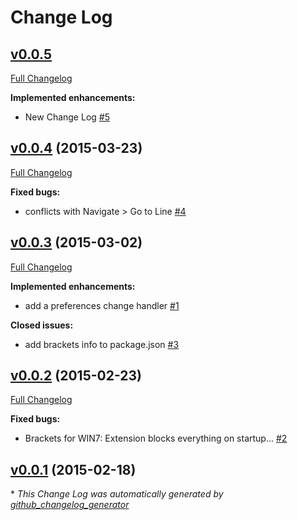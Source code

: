 # Change Log

## [v0.0.5](https://github.com/brad-jones/git-projects/tree/v0.0.5)

[Full Changelog](https://github.com/brad-jones/git-projects/compare/v0.0.4...v0.0.5)

**Implemented enhancements:**

- New Change Log [\#5](https://github.com/brad-jones/git-projects/issues/5)

## [v0.0.4](https://github.com/brad-jones/git-projects/tree/v0.0.4) (2015-03-23)

[Full Changelog](https://github.com/brad-jones/git-projects/compare/v0.0.3...v0.0.4)

**Fixed bugs:**

- conflicts with Navigate \> Go to Line [\#4](https://github.com/brad-jones/git-projects/issues/4)

## [v0.0.3](https://github.com/brad-jones/git-projects/tree/v0.0.3) (2015-03-02)

[Full Changelog](https://github.com/brad-jones/git-projects/compare/v0.0.2...v0.0.3)

**Implemented enhancements:**

- add a preferences change handler [\#1](https://github.com/brad-jones/git-projects/issues/1)

**Closed issues:**

- add brackets info to package.json [\#3](https://github.com/brad-jones/git-projects/issues/3)

## [v0.0.2](https://github.com/brad-jones/git-projects/tree/v0.0.2) (2015-02-23)

[Full Changelog](https://github.com/brad-jones/git-projects/compare/v0.0.1...v0.0.2)

**Fixed bugs:**

- Brackets for WIN7: Extension blocks everything on startup... [\#2](https://github.com/brad-jones/git-projects/issues/2)

## [v0.0.1](https://github.com/brad-jones/git-projects/tree/v0.0.1) (2015-02-18)



\* *This Change Log was automatically generated by [github_changelog_generator](https://github.com/skywinder/Github-Changelog-Generator)*

